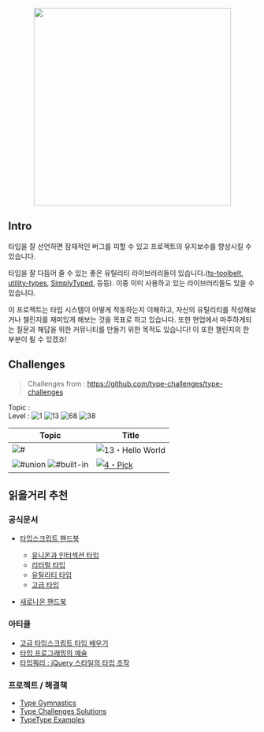 <p align='center'>
  <img src='https://github.com/type-challenges/type-challenges/blob/main/screenshots/logo.svg' width='400'/>
</p>

## Intro

타입을 잘 선언하면 잠재적인 버그를 피할 수 있고 프로젝트의 유지보수를 향상시킬 수 있습니다. 

타입을 잘 다듬어 줄 수 있는 좋은 유틸리티 라이브러리들이 있습니다.([ts-toolbelt](https://github.com/millsp/ts-toolbelt), [utility-types](https://github.com/piotrwitek/utility-types), [SimplyTyped](https://github.com/andnp/SimplyTyped), 등등). 이중 이미 사용하고 있는 라이브러리들도 있을 수 있습니다.

이 프로젝트는 타입 시스템이 어떻게 작동하는지 이해하고, 자신의 유틸리티를 작성해보거나 챌린지를 재미있게 해보는 것을 목표로 하고 있습니다. 또한 현업에서 마주하게되는 질문과 해답을 위한 커뮤니티를 만들기 위한 목적도 있습니다! 이 또한 챌린지의 한 부분이 될 수 있겠죠!

## Challenges

> Challenges from : <copyright>https://github.com/type-challenges/type-challenges</copyright>

Topic :     
Level : <img src="https://img.shields.io/badge/warm--up-1-teal" alt="1"/> <img src="https://img.shields.io/badge/easy-13-7aad0c" alt="13"/> <img src="https://img.shields.io/badge/medium-68-d9901a" alt="68"/> <img src="https://img.shields.io/badge/hard-38-de3d37" alt="38"/>

| Topic | Title |
| - | - |
| <img src="https://img.shields.io/badge/-%23-999" alt="#"/> | <img src="https://img.shields.io/badge/-13%E3%83%BBHello%20World-teal" alt="13・Hello World"/> | <img src="https://img.shields.io/badge/warm--up-1-teal" alt="1"/> |
|  <img src="https://img.shields.io/badge/-%23union-999" alt="#union"/> <img src="https://img.shields.io/badge/-%23built--in-999" alt="#built-in"/> | <a href="https://github.com/jiseung-kang/type-challenges/blob/main/easy/Pick.md" target="_blank"><img src="https://img.shields.io/badge/-4%E3%83%BBPick-7aad0c" alt="4・Pick"/><a/> |

<!-- <img src="https://img.shields.io/badge/-%23application-999" alt="#application"/> -->

## 읽을거리 추천

### 공식문서

- [타입스크립트 핸드북](https://www.typescriptlang.org/docs/handbook/intro.html)

  - [유니온과 인터섹션 타입](https://www.typescriptlang.org/docs/handbook/2/everyday-types.html#union-types)
  - [리터럴 타입](https://www.typescriptlang.org/docs/handbook/2/everyday-types.html#literal-types)
  - [유틸리티 타입](https://www.typescriptlang.org/docs/handbook/utility-types.html)
  - [고급 타입](https://www.typescriptlang.org/docs/handbook/2/types-from-types.html)

- [새로나온 핸드북](https://github.com/microsoft/TypeScript-Website/tree/v2/packages/documentation/copy/en/handbook-v2)

### 아티클

- [고급 타입스크립트 타입 배우기](https://medium.com/free-code-camp/typescript-curry-ramda-types-f747e99744ab)
- [타입 프로그래밍의 예술](https://mistlog.medium.com/the-art-of-type-programming-cfd933bdfff7)
- [타입쿼리 : jQuery 스타일의 타입 조작](https://mistlog.medium.com/type-query-jquery-style-type-manipulation-497ce26d93f)

### 프로젝트 / 해결책 

- [Type Gymnastics](https://github.com/g-plane/type-gymnastics)
- [Type Challenges Solutions](https://github.com/ghaiklor/type-challenges-solutions)
- [TypeType Examples](https://github.com/mistlog/typetype-examples)
